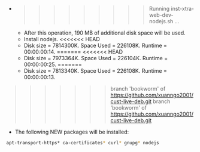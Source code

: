 * >>>>>>>>> Running inst-xtra-web-dev-nodejs.sh ...
  * After this operation, 190 MB of additional disk space will be used.
  * Install nodejs.
<<<<<<< HEAD
  * Disk size = 7814300K. Space Used = 226108K. Runtime = 00:00:00:14.
=======
<<<<<<< HEAD
  * Disk size = 7973364K. Space Used = 226104K. Runtime = 00:00:00:25.
=======
  * Disk size = 7813340K. Space Used = 226108K. Runtime = 00:00:00:13.
>>>>>>> branch 'bookworm' of https://github.com/xuanngo2001/cust-live-deb.git
>>>>>>> branch 'bookworm' of https://github.com/xuanngo2001/cust-live-deb.git
  * The following NEW packages will be installed:
  ```bash
apt-transport-https* ca-certificates* curl* gnupg* nodejs
  ```
